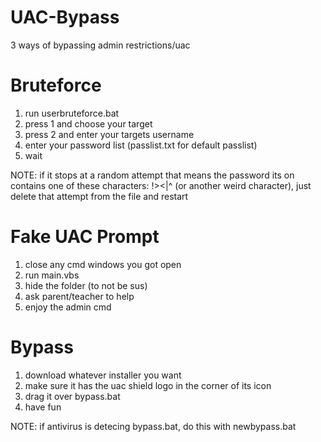 # UAC-Bypass
3 ways of bypassing admin restrictions/uac

# Bruteforce
1. run userbruteforce.bat
2. press 1 and choose your target
3. press 2 and enter your targets username
4. enter your password list (passlist.txt for default passlist)
5. wait

NOTE: if it stops at a random attempt that means the password its on contains one of these characters: !><|^ (or another weird character), just delete that attempt from the file and restart

# Fake UAC Prompt
1. close any cmd windows you got open
2. run main.vbs
3. hide the folder (to not be sus)
4. ask parent/teacher to help
5. enjoy the admin cmd

# Bypass
1. download whatever installer you want
2. make sure it has the uac shield logo in the corner of its icon
3. drag it over bypass.bat
4. have fun

NOTE: if antivirus is detecing bypass.bat, do this with newbypass.bat
